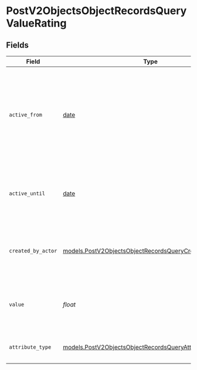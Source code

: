 # PostV2ObjectsObjectRecordsQueryValueRating


## Fields

| Field                                                                                                                        | Type                                                                                                                         | Required                                                                                                                     | Description                                                                                                                  | Example                                                                                                                      |
| ---------------------------------------------------------------------------------------------------------------------------- | ---------------------------------------------------------------------------------------------------------------------------- | ---------------------------------------------------------------------------------------------------------------------------- | ---------------------------------------------------------------------------------------------------------------------------- | ---------------------------------------------------------------------------------------------------------------------------- |
| `active_from`                                                                                                                | [date](https://docs.python.org/3/library/datetime.html#date-objects)                                                         | :heavy_check_mark:                                                                                                           | The point in time at which this value was made "active". `active_from` can be considered roughly analogous to `created_at`.  | 2023-01-01T15:00:00.000000000Z                                                                                               |
| `active_until`                                                                                                               | [date](https://docs.python.org/3/library/datetime.html#date-objects)                                                         | :heavy_check_mark:                                                                                                           | The point in time at which this value was deactivated. If `null`, the value is active.                                       | 2023-01-01T15:00:00.000000000Z                                                                                               |
| `created_by_actor`                                                                                                           | [models.PostV2ObjectsObjectRecordsQueryCreatedByActor14](../models/postv2objectsobjectrecordsquerycreatedbyactor14.md)       | :heavy_check_mark:                                                                                                           | The actor that created this value.                                                                                           | {<br/>"type": "workspace-member",<br/>"id": "50cf242c-7fa3-4cad-87d0-75b1af71c57b"<br/>}                                     |
| `value`                                                                                                                      | *float*                                                                                                                      | :heavy_check_mark:                                                                                                           | A number between 0 and 5 (inclusive) to represent a star rating.                                                             | 3                                                                                                                            |
| `attribute_type`                                                                                                             | [models.PostV2ObjectsObjectRecordsQueryAttributeTypeRating](../models/postv2objectsobjectrecordsqueryattributetyperating.md) | :heavy_check_mark:                                                                                                           | The attribute type of the value.                                                                                             | rating                                                                                                                       |